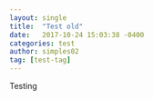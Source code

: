 ```yaml
---
layout: single
title:  "Test old"
date:   2017-10-24 15:03:38 -0400
categories: test
author: simples02
tag: [test-tag]
---
```

Testing